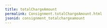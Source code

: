 ```yaml
---
title: totalChargeAmount
permalink: Consignment.totalChargeAmount.html
jsonid: consignment_totalchargeamount
---
```

